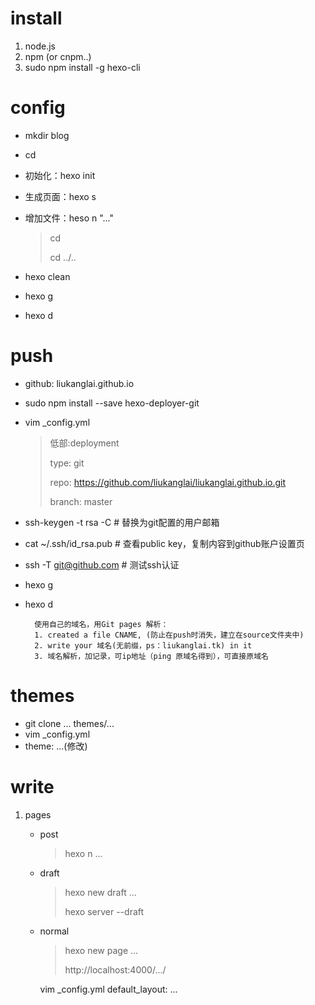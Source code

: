 # install

1. node.js
2. npm (or cnpm..)
3. sudo npm install -g hexo-cli 


# config

- mkdir blog
- cd
- 初始化：hexo init
- 生成页面：hexo s
- 增加文件：heso n "..."
 
    > cd 
    >
    > cd ../..

- hexo clean
- hexo g
- hexo d


# push

- github: liukanglai.github.io
- sudo npm install --save hexo-deployer-git
- vim \_config.yml

    > 低部:deployment
    >
    > type: git
    >
    > repo: https://github.com/liukanglai/liukanglai.github.io.git
    >
    > branch: master


- ssh-keygen -t rsa -C <Email> # <Email>替换为git配置的用户邮箱
- cat ~/.ssh/id_rsa.pub # 查看public key，复制内容到github账户设置页
- ssh -T git@github.com # 测试ssh认证


- hexo g
- hexo d

        使用自己的域名，用Git pages 解析：
        1. created a file CNAME, (防止在push时消失，建立在source文件夹中)
        2. write your 域名(无前缀，ps：liukanglai.tk) in it 
        3. 域名解析，加记录，可ip地址（ping 原域名得到），可直接原域名


# themes

- git clone ... themes/...
- vim \_config.yml
- theme: ...(修改)



# write

1. pages

    - post

      > hexo n ...

    - draft

      > hexo new draft ...
      >
      > hexo server --draft
      >

    - normal

      > hexo new page ...
      >
      > http://localhost:4000/.../


        vim _config.yml
        default_layout: ...
